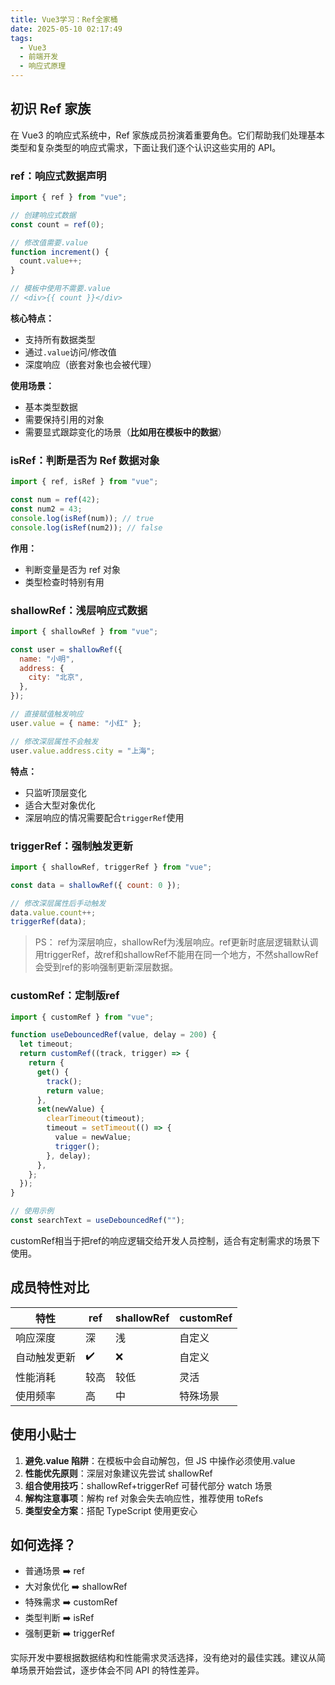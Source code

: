 ```yaml
---
title: Vue3学习：Ref全家桶
date: 2025-05-10 02:17:49
tags:
  - Vue3
  - 前端开发
  - 响应式原理
---
```


## 初识 Ref 家族

在 Vue3 的响应式系统中，Ref 家族成员扮演着重要角色。它们帮助我们处理基本类型和复杂类型的响应式需求，下面让我们逐个认识这些实用的 API。

### ref：响应式数据声明

```javascript
import { ref } from "vue";

// 创建响应式数据
const count = ref(0);

// 修改值需要.value
function increment() {
  count.value++;
}

// 模板中使用不需要.value
// <div>{{ count }}</div>
```

**核心特点：**

- 支持所有数据类型
- 通过`.value`访问/修改值
- 深度响应（嵌套对象也会被代理）

**使用场景：**

- 基本类型数据
- 需要保持引用的对象
- 需要显式跟踪变化的场景（**比如用在模板中的数据**）

### isRef：判断是否为 Ref 数据对象

```javascript
import { ref, isRef } from "vue";

const num = ref(42);
const num2 = 43;
console.log(isRef(num)); // true
console.log(isRef(num2)); // false
```

**作用：**

- 判断变量是否为 ref 对象
- 类型检查时特别有用

### shallowRef：浅层响应式数据

```javascript
import { shallowRef } from "vue";

const user = shallowRef({
  name: "小明",
  address: {
    city: "北京",
  },
});

// 直接赋值触发响应
user.value = { name: "小红" };

// 修改深层属性不会触发
user.value.address.city = "上海";
```

**特点：**

- 只监听顶层变化
- 适合大型对象优化
- 深层响应的情况需要配合`triggerRef`使用

### triggerRef：强制触发更新

```javascript
import { shallowRef, triggerRef } from "vue";

const data = shallowRef({ count: 0 });

// 修改深层属性后手动触发
data.value.count++;
triggerRef(data);
```
> PS： ref为深层响应，shallowRef为浅层响应。ref更新时底层逻辑默认调用triggerRef，故ref和shallowRef不能用在同一个地方，不然shallowRef会受到ref的影响强制更新深层数据。

### customRef：定制版ref

```javascript
import { customRef } from "vue";

function useDebouncedRef(value, delay = 200) {
  let timeout;
  return customRef((track, trigger) => {
    return {
      get() {
        track();
        return value;
      },
      set(newValue) {
        clearTimeout(timeout);
        timeout = setTimeout(() => {
          value = newValue;
          trigger();
        }, delay);
      },
    };
  });
}

// 使用示例
const searchText = useDebouncedRef("");
```

customRef相当于把ref的响应逻辑交给开发人员控制，适合有定制需求的场景下使用。

## 成员特性对比

| 特性         | ref  | shallowRef | customRef |
| ------------ | ---- | ---------- | --------- |
| 响应深度     | 深   | 浅         | 自定义    |
| 自动触发更新 | ✔️   | ❌         | 自定义    |
| 性能消耗     | 较高 | 较低       | 灵活      |
| 使用频率     | 高   | 中         | 特殊场景  |

## 使用小贴士

1. **避免.value 陷阱**：在模板中会自动解包，但 JS 中操作必须使用.value
2. **性能优先原则**：深层对象建议先尝试 shallowRef
3. **组合使用技巧**：shallowRef+triggerRef 可替代部分 watch 场景
4. **解构注意事项**：解构 ref 对象会失去响应性，推荐使用 toRefs
5. **类型安全方案**：搭配 TypeScript 使用更安心

## 如何选择？

- 普通场景 ➡️ ref
- 大对象优化 ➡️ shallowRef
- 特殊需求 ➡️ customRef
- 类型判断 ➡️ isRef
- 强制更新 ➡️ triggerRef

实际开发中要根据数据结构和性能需求灵活选择，没有绝对的最佳实践。建议从简单场景开始尝试，逐步体会不同 API 的特性差异。
